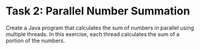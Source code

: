 # Task 2: Parallel Number Summation

Create a Java program that calculates the sum of numbers in parallel using multiple threads. In this exercise, each thread calculates the sum of a portion of the numbers.

